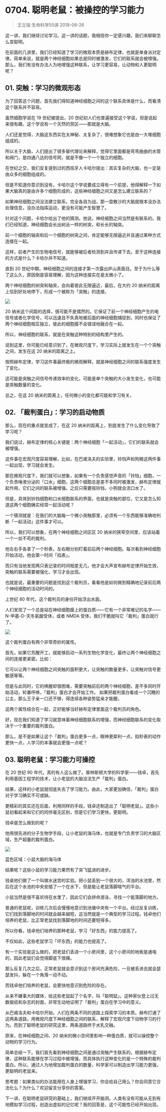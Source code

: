 # 0704. 聪明老鼠：被操控的学习能力
> 王立铭·生命科学50讲
2018-06-26

这一讲，我们继续讨论学习。这一讲的话题，我相信你一定感兴趣，我们来聊聊怎么变聪明。

在前面的几讲里，我们已经知道了学习的微观本质是赫布定律，也就是单身派对定律。简单来说，就是两个神经细胞如果总是同时被激发，它们的联系就会被增强。那么，我们有没有办法人为地增强这种联系，让学习更容易，让动物和人更聪明呢？

## 01. 突触：学习的微观形态

为了回答这个问题，首先我们得知道神经细胞之间的这个联系具体是什么，而看清这个联系并不容易。

虽然细胞学说在 19 世纪被提出，20 世纪初人们也普遍接受这个学说，但是说起来很有趣，这个学说有一个天然的禁区——那就是大脑。

人们还是觉得，大脑这东西实在太神秘、太复杂了，很难想象它也是由一大堆细胞组成的。

所以关于大脑，人们提出了很多替代理论来解释，觉得它里面都是弯弯曲曲的水管和阀门，是四通八达的信号网，就是不像一个一个独立的细胞。

在世纪之交，我们反复提到过的西班牙人卡哈尔提出：其实复杂的大脑，也一定是由众多的细胞组成的。

但是不知道你意识到没有，卡哈尔这个学说要成立得有一个前提，他得解释一下如果大脑真的是由许多个细胞形成的，这些神经细胞之间又是怎么建立联系的？

如果神经细胞之间没法建立联系，完全各自为战，那一盘散沙的大脑就根本没办法处理信息，没办法指挥运动，更没有可能产生智慧了。

针对这个问题，卡哈尔给出了他的猜测。他说，神经细胞之间当然是有联系的。我们已经知道，神经细胞会长出树丛一样的树突，和长长的轴突。

前一个细胞的轴突和后一个细胞的树突之间，肯定能够无限逼近并且通过某种方式连接在一起。

这样，前者产生的生物电信号，就能够被后者检测到并且传递下去。至于这种连接的方式是什么？卡哈尔并不知道。

直到 20 世纪中期，神经细胞之间的连接才第一次露出庐山真面目。至于为什么等了这么久，原因倒是容易理解，因为这种连接实在是太微小了。

两个神经细胞的树突和轴突，会向着彼此无限逼近，最后，在大约 20 纳米的距离上恰到好处地停下，形成一个被称为「突触」的连接。

![](https://raw.githubusercontent.com/dalong0514/selfstudy/master/图片链接/生命科学/2019121.jpg)

20 纳米这个间距的选择，很可能不是偶然的。它保证了前一个神经细胞产生的电信号或者化学信号，可以迅速且不失真地被后面的神经细胞捕捉到，同时也保证了两个神经细胞相互独立，彼此的细胞膜不会错误地融合在一起。

所以，神经细胞的联系，就是在突触这种特别的结构里产生的。

说到这里，你可能已经意识到了，在微观尺度下，学习实际上就发生在一个个突触之间，发生在这 20 纳米的距离之上。

按照赫布定律，学习这件事最终极的微观解释，就是神经细胞之间的联系强度发生了变化。

这可能是突触之间信号传递效率的变化，可能是单个突触的大小发生变化，也可能是突触数量的变化。

总之，在这 20 纳米的距离上，任何微小的变化都可能和学习有关。

## 02. 「裁判蛋白」：学习的启动物质

那么，现在的重点就变成了，在这 20 纳米的距离上，到底发生了什么变化导致了学习呢？

我们说过，赫布定律的核心关键是：两个神经细胞「一起活动」，它们的联系就会被增强。

这件事在宏观尺度容易理解，比如，在巴甫洛夫的实验里，铃铛声和狗粮这两件事一起出现，学习就会发生。

那在微观尺度下，我们就可以想象，如果有一个负责感觉声音的「铃铛」细胞，一个负责唾液分泌的「口水」细胞，这两个细胞总是差不多同时被激发，赫布定律就起作用，它们之间的联系被增强。之后只需要摇铃铛，小狗就会流口水了。

但是，具体到铃铛细胞和口水细胞联系的界面，也就是突触的部位，它又是怎么知道这两个细胞确实经常一起活动呢？

一个猜测就是：在我们的大脑每一个微小突触那里，必须有一个东西能够准确地判断「一起活动」这件事才可以。

所以，我们可以想象，在两个神经细胞之间区区 20 纳米的狭窄空间里，应该站着一个一丝不苟的裁判。

他左右手各拿了一个秒表，左右眼分别盯着前后两个神经细胞。每次看到神经细胞开始活动，他会第一时间「掐表」。

而只有当他发现两只表记录的时间相差无几，他才会大声宣布赫布定律开始生效，突触的联系需要被强化，学习才会出现。

也就是说，最重要的问题是找到这个裁判员，看看他是如何做到精确地记录前后两个神经细胞的活动时间的。

上世纪 80 年代，这个裁判员的身份开始浮出水面。

人们发现了一个总是站在神经细胞膜上的蛋白质——它有一个非常难记的名字——N-甲基-D-天冬氨酸受体，或者 NMDA 受体，我们干脆就叫它「裁判」蛋白就行了。

![](https://raw.githubusercontent.com/dalong0514/selfstudy/master/图片链接/生命科学/2019122.jpg)

这个裁判蛋白有两个非常奇妙的属性。

首先，如果它苏醒开工，就能够启动一系列生物化学变化，最终让两个神经细胞之间的连接更紧密。比如：

它可以让两个神经细胞之间突触的面积更大，让突触的数量更多，让突触对信号更敏感等等。

但是与此同时，它的唤醒却很困难，需要突触前后的两个神经细胞，差不多同时开始活动，轮番呼唤，「裁判」蛋白才会开始工作。
如果把裁判蛋白看成一个沉睡的公主，那么王子亲一口还不够，得连续各种姿势猛亲才能醒。

这两个属性结合在一起，正好能够当好赫布定律里面这个裁判员的角色。

好，现在我们知道了学习就意味着神经细胞联系的增强，而神经细胞联系的变化取决于一个重要的裁判蛋白。

那么，是不是如果让这个「裁判」蛋白更多一点，眼神更犀利一点，掐秒表的动作更快一点，人学习的本事就会更强一点呢？

## 03. 聪明老鼠：学习能力可操控

在 20 世纪 90 年代，真的有人这么做了。普林斯顿大学的科学家——钱卓，首先利用基因工程学的技术，让小老鼠的大脑没法生产「裁判」蛋白。

结果，这样的小老鼠就彻底失去了学习能力。由此，大家更加确信，「裁判」蛋白对于学习确实不可或缺。

更精彩的其实还在后面，利用同样的手段，钱卓还制造出了「聪明老鼠」。这些小鼠初看起来和它们的同伴毫无区别，但是它们学习更快，更聪明。

钱卓是怎么做到的呢？

他用很先进的分子生物学手段，让小老鼠的海马体，也就是专门负责学习的大脑区域，生产超量的裁判蛋白。

![](https://raw.githubusercontent.com/dalong0514/selfstudy/master/图片链接/生命科学/2019123.jpg)

蓝色区域：小鼠大脑的海马体

结果呢？这些小鼠的学习能力果然有了突飞猛进的进步。

钱桌他们做了一个叫做水迷宫的实验。把小鼠丢到一个很大的，浑浊的水池里，然后在这个水池的中央安插了一个在水下，但是能让老鼠落脚喘气的平台。

小鼠当然是很不喜欢待在水里了，因此它们会拼命游泳，寻找一个能落脚的地方。

普通的老鼠呢，训练几次后会慢慢地意识到池塘中央有一个平台。经过反复训练，它们找到落脚地的时间就会越来越短，这当然就是一个典型的学习过程。钱卓他们培养的老鼠，比正常老鼠找到落脚地的时间还要短得多。

所以你看，钱卓他们培养的那种老鼠，学习「好东西」的能力提高了。

不仅如此，这些老鼠学习「坏东西」的能力也提高了。

有一个实验是这么做的，把老鼠们丢进一个小房间里，这个小房间的地板是通电的，因此老鼠们会觉得脚底下很痛。

那么反复几次之后，正常老鼠就会意识到这个房间充满危险，一旦被丢进去就会瑟瑟发抖，躲在一个角落一动不动。

而钱卓他们培养的老鼠，会更快地意识到危险的存在。

从来不嫌事大的媒体，给这些老鼠起了个名字，叫「聪明鼠」。这种家伙登上过无数报纸和杂志的封面，非常生动地证明了「裁判」蛋白在学习中的意义。

从巴甫洛夫和卡哈尔开始，人们在两条不同的道路上探索学习的本质。赫布打通了这两条道路，用微观尺度下神经细胞之间的联系，解释了宏观尺度下动物学习的行为。而到了聪明老鼠的研究这里，两条道路终于水乳交融。

原来，在神经细胞之间、20 纳米的微小空间里影响一种蛋白质，就可以操控整个动物的学习行为。

简单总结一下。我们首先看到神经细胞之间是通过突触产生联系的。根据赫布定律，这种联系能够在学习过程中被增强，而具体执行这种变化的是一个特殊的裁判蛋白。所以，通过人为地增加裁判蛋白的数量，科学家可以制造出学习能力更强，更聪明的老鼠来。

思考题：如果类似的办法能用在人身上增强学习，你会给自己用么？你会同意它合法化么？为什么？欢迎留言分享你的答案。

下一讲，在聪明老鼠研究的基础上，我们继续开开脑洞。人类有没有可能从无到有地模拟学习过程，创造出虚拟的记忆呢？我的回答是，这个可能性已经开始出现。
